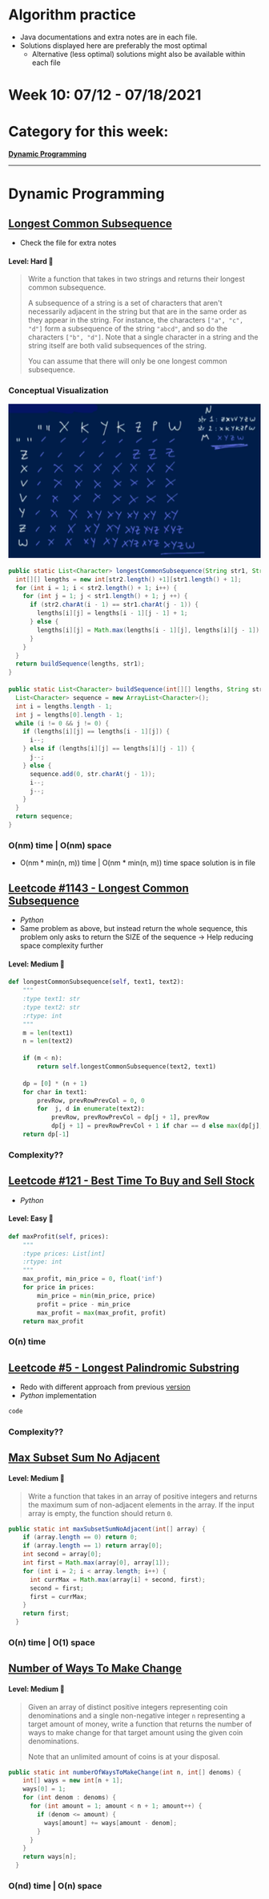 # Algorithm practice

* Java documentations and extra notes are in each file.
* Solutions displayed here are preferably the most optimal
  * Alternative (less optimal) solutions might also be available within each 
  file

# Week 10: 07/12 - 07/18/2021

# Category for this week:
**[Dynamic Programming](#dynamic-programming)**<br>

---

# Dynamic Programming

## [Longest Common Subsequence](../Dynamic%20Programming/src/main/java/LongestCommonSubsequence.java)
* Check the file for extra notes

#### Level: Hard 📕

> Write a function that takes in two strings and returns their longest common subsequence.
>
> A subsequence of a string is a set of characters that aren't necessarily adjacent in the string but that are in the same order as they appear in the string. For instance, the characters `["a", "c", "d"]` form a subsequence of the string `"abcd"`, and so do the characters `["b", "d"]`. Note that a single character in a string and the string itself are both valid subsequences of the string.
>
> You can assume that there will only be one longest common subsequence.

### Conceptual Visualization

![LCS Table](../Dynamic%20Programming/src/main/java/LCS.png)

```java
public static List<Character> longestCommonSubsequence(String str1, String str2) {
  int[][] lengths = new int[str2.length() +1][str1.length() + 1];
  for (int i = 1; i < str2.length() + 1; i++) {
    for (int j = 1; j < str1.length() + 1; j ++) {
      if (str2.charAt(i - 1) == str1.charAt(j - 1)) {
        lengths[i][j] = lengths[i - 1][j - 1] + 1;
      } else {
        lengths[i][j] = Math.max(lengths[i - 1][j], lengths[i][j - 1]);
      }
    }
  }
  return buildSequence(lengths, str1);
}

public static List<Character> buildSequence(int[][] lengths, String str) {
  List<Character> sequence = new ArrayList<Character>();
  int i = lengths.length - 1;
  int j = lengths[0].length - 1;
  while (i != 0 && j != 0) {
    if (lengths[i][j] == lengths[i - 1][j]) {
      i--;
    } else if (lengths[i][j] == lengths[i][j - 1]) {
      j--;
    } else {
      sequence.add(0, str.charAt(j - 1));
      i--;
      j--;
    }
  }
  return sequence;
}
```

### O(nm) time | O(nm) space
* O(nm * min(n, m)) time | O(nm * min(n, m)) time space solution is in file

## [Leetcode #1143 - Longest Common Subsequence](https://leetcode.com/problems/longest-common-subsequence/)
* *Python*
* Same problem as above, but instead return the whole sequence, this problem only asks to return the SIZE of the sequence -> Help reducing space complexity further

#### Level: Medium 📘

```python
def longestCommonSubsequence(self, text1, text2):
    """
    :type text1: str
    :type text2: str
    :rtype: int
    """
    m = len(text1)
    n = len(text2)
    
    if (m < n):
        return self.longestCommonSubsequence(text2, text1)
    
    dp = [0] * (n + 1)
    for char in text1:
        prevRow, prevRowPrevCol = 0, 0
        for  j, d in enumerate(text2):
            prevRow, prevRowPrevCol = dp[j + 1], prevRow
            dp[j + 1] = prevRowPrevCol + 1 if char == d else max(dp[j], prevRow)
    return dp[-1]
```

### Complexity??

## [Leetcode #121 - Best Time To Buy and Sell Stock](https://leetcode.com/problems/best-time-to-buy-and-sell-stock/)
* *Python*

#### Level: Easy 📗

```python
def maxProfit(self, prices):
    """
    :type prices: List[int]
    :rtype: int
    """
    max_profit, min_price = 0, float('inf')
    for price in prices:
        min_price = min(min_price, price)
        profit = price - min_price
        max_profit = max(max_profit, profit)
    return max_profit
```

### O(n) time

## [Leetcode #5 - Longest Palindromic Substring](https://leetcode.com/problems/longest-palindromic-substring/)
* Redo with different approach from previous [version](Strings/src/main/java/LongestPalindromicSubstring.java)
* *Python* implementation

```python
code
```

### Complexity??

## [Max Subset Sum No Adjacent](../Dynamic%20Programming/src/main/java/MaxSubsetSumNoAdjacent.java)

#### Level: Medium 📘

> Write a function that takes in an array of positive integers and returns the maximum sum of non-adjacent elements in the array.
> If the input array is empty, the function should return `0`.

```java
public static int maxSubsetSumNoAdjacent(int[] array) {
    if (array.length == 0) return 0;
    if (array.length == 1) return array[0];
    int second = array[0];
    int first = Math.max(array[0], array[1]);
    for (int i = 2; i < array.length; i++) {
      int currMax = Math.max(array[i] + second, first);
      second = first;
      first = currMax;
    }
    return first;
  }
```

### O(n) time | O(1) space

## [Number of Ways To Make Change](../Dynamic%20Programming/src/main/java/NumWaysToMakeChange.java)

#### Level: Medium 📘

> Given an array of distinct positive integers representing coin denominations and a single non-negative integer `n` representing a target amount of money, write a function that returns the number of ways to make change for that target amount using the given coin denominations.
>
> Note that an unlimited amount of coins is at your disposal.

```java
public static int numberOfWaysToMakeChange(int n, int[] denoms) {
    int[] ways = new int[n + 1];
    ways[0] = 1;
    for (int denom : denoms) {
      for (int amount = 1; amount < n + 1; amount++) {
        if (denom <= amount) {
          ways[amount] += ways[amount - denom];
        }
      }
    }
    return ways[n];
  }
```

### O(nd) time | O(n) space